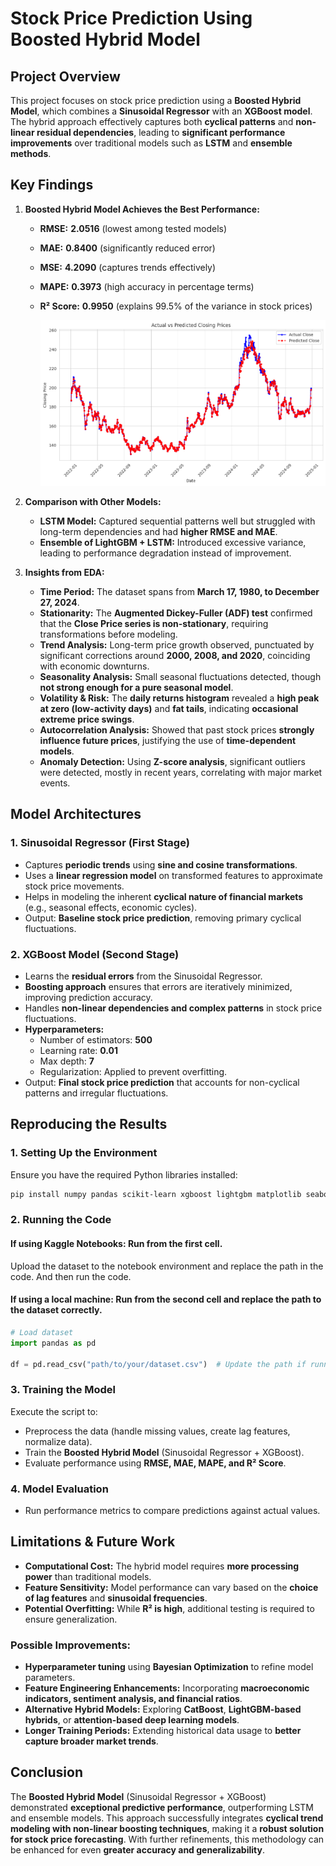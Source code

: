 # Stock Price Prediction Using Boosted Hybrid Model

## Project Overview

This project focuses on stock price prediction using a **Boosted Hybrid Model**, which combines a **Sinusoidal Regressor** with an **XGBoost model**. The hybrid approach effectively captures both **cyclical patterns** and **non-linear residual dependencies**, leading to **significant performance improvements** over traditional models such as **LSTM** and **ensemble methods**.

## Key Findings

1. **Boosted Hybrid Model Achieves the Best Performance:**

   - **RMSE:** **2.0516** (lowest among tested models)
   - **MAE:** **0.8400** (significantly reduced error)
   - **MSE:** **4.2090** (captures trends effectively)
   - **MAPE:** **0.3973** (high accuracy in percentage terms)
   - **R² Score:** **0.9950** (explains 99.5% of the variance in stock prices)

     ![1741522555025](image/README/1741522555025.png)
2. **Comparison with Other Models:**

   - **LSTM Model:** Captured sequential patterns well but struggled with long-term dependencies and had **higher RMSE and MAE**.
   - **Ensemble of LightGBM + LSTM:** Introduced excessive variance, leading to performance degradation instead of improvement.
3. **Insights from EDA:**

   - **Time Period:** The dataset spans from **March 17, 1980, to December 27, 2024**.
   - **Stationarity:** The **Augmented Dickey-Fuller (ADF) test** confirmed that the **Close Price series is non-stationary**, requiring transformations before modeling.
   - **Trend Analysis:** Long-term price growth observed, punctuated by significant corrections around **2000, 2008, and 2020**, coinciding with economic downturns.
   - **Seasonality Analysis:** Small seasonal fluctuations detected, though **not strong enough for a pure seasonal model**.
   - **Volatility & Risk:** The **daily returns histogram** revealed a **high peak at zero (low-activity days)** and **fat tails**, indicating **occasional extreme price swings**.
   - **Autocorrelation Analysis:** Showed that past stock prices **strongly influence future prices**, justifying the use of **time-dependent models**.
   - **Anomaly Detection:** Using **Z-score analysis**, significant outliers were detected, mostly in recent years, correlating with major market events.

## Model Architectures

### **1. Sinusoidal Regressor (First Stage)**

- Captures **periodic trends** using **sine and cosine transformations**.
- Uses a **linear regression model** on transformed features to approximate stock price movements.
- Helps in modeling the inherent **cyclical nature of financial markets** (e.g., seasonal effects, economic cycles).
- Output: **Baseline stock price prediction**, removing primary cyclical fluctuations.

### **2. XGBoost Model (Second Stage)**

- Learns the **residual errors** from the Sinusoidal Regressor.
- **Boosting approach** ensures that errors are iteratively minimized, improving prediction accuracy.
- Handles **non-linear dependencies and complex patterns** in stock price fluctuations.
- **Hyperparameters:**
  - Number of estimators: **500**
  - Learning rate: **0.01**
  - Max depth: **7**
  - Regularization: Applied to prevent overfitting.
- Output: **Final stock price prediction** that accounts for non-cyclical patterns and irregular fluctuations.

## Reproducing the Results

### **1. Setting Up the Environment**

Ensure you have the required Python libraries installed:

```bash
pip install numpy pandas scikit-learn xgboost lightgbm matplotlib seaborn
```

### **2. Running the Code**

#### **If using Kaggle Notebooks:** Run from the **first cell**.

Upload the dataset to the notebook environment and replace the path in the code. And then run the code.

#### **If using a local machine:** Run from the **second cell** and replace the path to the dataset correctly.

```python
# Load dataset
import pandas as pd

df = pd.read_csv("path/to/your/dataset.csv")  # Update the path if running locally
```

### **3. Training the Model**

Execute the script to:

- Preprocess the data (handle missing values, create lag features, normalize data).
- Train the **Boosted Hybrid Model** (Sinusoidal Regressor + XGBoost).
- Evaluate performance using **RMSE, MAE, MAPE, and R² Score**.

### **4. Model Evaluation**

- Run performance metrics to compare predictions against actual values.

## Limitations & Future Work

- **Computational Cost:** The hybrid model requires **more processing power** than traditional models.
- **Feature Sensitivity:** Model performance can vary based on the **choice of lag features** and **sinusoidal frequencies**.
- **Potential Overfitting:** While **R² is high**, additional testing is required to ensure generalization.

### **Possible Improvements:**

- **Hyperparameter tuning** using **Bayesian Optimization** to refine model parameters.
- **Feature Engineering Enhancements:** Incorporating **macroeconomic indicators, sentiment analysis, and financial ratios**.
- **Alternative Hybrid Models:** Exploring **CatBoost**, **LightGBM-based hybrids**, or **attention-based deep learning models**.
- **Longer Training Periods:** Extending historical data usage to **better capture broader market trends**.

## Conclusion

The **Boosted Hybrid Model** (Sinusoidal Regressor + XGBoost) demonstrated **exceptional predictive performance**, outperforming LSTM and ensemble models. This approach successfully integrates **cyclical trend modeling with non-linear boosting techniques**, making it a **robust solution for stock price forecasting**. With further refinements, this methodology can be enhanced for even **greater accuracy and generalizability**.
